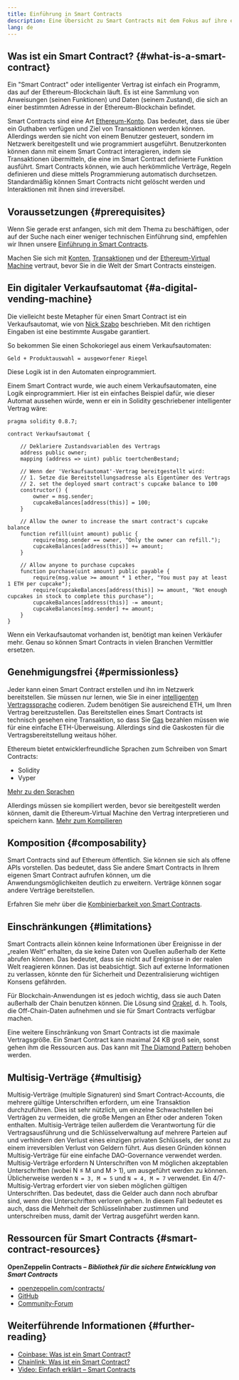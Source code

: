 ```yaml
---
title: Einführung in Smart Contracts
description: Eine Übersicht zu Smart Contracts mit dem Fokus auf ihre einzigartigen Besonderheiten und Beschränkungen
lang: de
---
```


## Was ist ein Smart Contract? \{#what-is-a-smart-contract}

Ein "Smart Contract" oder intelligenter Vertrag ist einfach ein Programm, das auf der Ethereum-Blockchain läuft. Es ist eine Sammlung von Anweisungen (seinen Funktionen) und Daten (seinem Zustand), die sich an einer bestimmten Adresse in der Ethereum-Blockchain befindet.

Smart Contracts sind eine Art [Ethereum-Konto](/developers/docs/accounts/). Das bedeutet, dass sie über ein Guthaben verfügen und Ziel von Transaktionen werden können. Allerdings werden sie nicht von einem Benutzer gesteuert, sondern im Netzwerk bereitgestellt und wie programmiert ausgeführt. Benutzerkonten können dann mit einem Smart Contract interagieren, indem sie Transaktionen übermitteln, die eine im Smart Contract definierte Funktion ausführt. Smart Contracts können, wie auch herkömmliche Verträge, Regeln definieren und diese mittels Programmierung automatisch durchsetzen. Standardmäßig können Smart Contracts nicht gelöscht werden und Interaktionen mit ihnen sind irreversibel.

## Voraussetzungen \{#prerequisites}

Wenn Sie gerade erst anfangen, sich mit dem Thema zu beschäftigen, oder auf der Suche nach einer weniger technischen Einführung sind, empfehlen wir Ihnen unsere [Einführung in Smart Contracts](/smart-contracts/).

Machen Sie sich mit [Konten](/developers/docs/accounts/), [Transaktionen](/developers/docs/transactions/) und der [Ethereum-Virtual Machine](/developers/docs/evm/) vertraut, bevor Sie in die Welt der Smart Contracts einsteigen.

## Ein digitaler Verkaufsautomat \{#a-digital-vending-machine}

Die vielleicht beste Metapher für einen Smart Contract ist ein Verkaufsautomat, wie von [Nick Szabo](https://unenumerated.blogspot.com/) beschrieben. Mit den richtigen Eingaben ist eine bestimmte Ausgabe garantiert.

So bekommen Sie einen Schokoriegel aus einem Verkaufsautomaten:

```
Geld + Produktauswahl = ausgeworfener Riegel
```

Diese Logik ist in den Automaten einprogrammiert.

Einem Smart Contract wurde, wie auch einem Verkaufsautomaten, eine Logik einprogrammiert. Hier ist ein einfaches Beispiel dafür, wie dieser Automat aussehen würde, wenn er ein in Solidity geschriebener intelligenter Vertrag wäre:

```solidity
pragma solidity 0.8.7;

contract Verkaufsautomat {

    // Deklariere Zustandsvariablen des Vertrags
    address public owner;
    mapping (address => uint) public toertchenBestand;

    // Wenn der 'Verkaufsautomat'-Vertrag bereitgestellt wird:
    // 1. Setze die Bereitstellungsadresse als Eigentümer des Vertrags
    // 2. set the deployed smart contract's cupcake balance to 100
    constructor() {
        owner = msg.sender;
        cupcakeBalances[address(this)] = 100;
    }

    // Allow the owner to increase the smart contract's cupcake balance
    function refill(uint amount) public {
        require(msg.sender == owner, "Only the owner can refill.");
        cupcakeBalances[address(this)] += amount;
    }

    // Allow anyone to purchase cupcakes
    function purchase(uint amount) public payable {
        require(msg.value >= amount * 1 ether, "You must pay at least 1 ETH per cupcake");
        require(cupcakeBalances[address(this)] >= amount, "Not enough cupcakes in stock to complete this purchase");
        cupcakeBalances[address(this)] -= amount;
        cupcakeBalances[msg.sender] += amount;
    }
}
```

Wenn ein Verkaufsautomat vorhanden ist, benötigt man keinen Verkäufer mehr. Genau so können Smart Contracts in vielen Branchen Vermittler ersetzen.

## Genehmigungsfrei \{#permissionless}

Jeder kann einen Smart Contract erstellen und ihn im Netzwerk bereitstellen. Sie müssen nur lernen, wie Sie in einer [intelligenten Vertragssprache](/developers/docs/smart-contracts/languages/) codieren. Zudem benötigen Sie ausreichend ETH, um Ihren Vertrag bereitzustellen. Das Bereitstellen eines Smart Contracts ist technisch gesehen eine Transaktion, so dass Sie [Gas](/developers/docs/gas/) bezahlen müssen wie für eine einfache ETH-Überweisung. Allerdings sind die Gaskosten für die Vertragsbereitstellung weitaus höher.

Ethereum bietet entwicklerfreundliche Sprachen zum Schreiben von Smart Contracts:

- Solidity
- Vyper

[Mehr zu den Sprachen](/developers/docs/smart-contracts/languages/)

Allerdings müssen sie kompiliert werden, bevor sie bereitgestellt werden können, damit die Ethereum-Virtual Machine den Vertrag interpretieren und speichern kann. [Mehr zum Kompilieren](/developers/docs/smart-contracts/compiling/)

## Komposition \{#composability}

Smart Contracts sind auf Ethereum öffentlich. Sie können sie sich als offene APIs vorstellen. Das bedeutet, dass Sie andere Smart Contracts in Ihrem eigenen Smart Contract aufrufen können, um die Anwendungsmöglichkeiten deutlich zu erweitern. Verträge können sogar andere Verträge bereitstellen.

Erfahren Sie mehr über die [Kombinierbarkeit von Smart Contracts](/developers/docs/smart-contracts/composability/).

## Einschränkungen \{#limitations}

Smart Contracts allein können keine Informationen über Ereignisse in der „realen Welt“ erhalten, da sie keine Daten von Quellen außerhalb der Kette abrufen können. Das bedeutet, dass sie nicht auf Ereignisse in der realen Welt reagieren können. Das ist beabsichtigt. Sich auf externe Informationen zu verlassen, könnte den für Sicherheit und Dezentralisierung wichtigen Konsens gefährden.

Für Blockchain-Anwendungen ist es jedoch wichtig, dass sie auch Daten außerhalb der Chain benutzen können. Die Lösung sind [Orakel](/developers/docs/oracles/), d. h. Tools, die Off-Chain-Daten aufnehmen und sie für Smart Contracts verfügbar machen.

Eine weitere Einschränkung von Smart Contracts ist die maximale Vertragsgröße. Ein Smart Contract kann maximal 24 KB groß sein, sonst gehen ihm die Ressourcen aus. Das kann mit [The Diamond Pattern](https://eips.ethereum.org/EIPS/eip-2535) behoben werden.

## Multisig-Verträge \{#multisig}

Multisig-Verträge (multiple Signaturen) sind Smart Contract-Accounts, die mehrere gültige Unterschriften erfordern, um eine Transaktion durchzuführen. Dies ist sehr nützlich, um einzelne Schwachstellen bei Verträgen zu vermeiden, die große Mengen an Ether oder anderen Token enthalten. Multisig-Verträge teilen außerdem die Verantwortung für die Vertragsausführung und die Schlüsselverwaltung auf mehrere Parteien auf und verhindern den Verlust eines einzigen privaten Schlüssels, der sonst zu einem irreversiblen Verlust von Geldern führt. Aus diesen Gründen können Multisig-Verträge für eine einfache DAO-Governance verwendet werden. Multisig-Verträge erfordern N Unterschriften von M möglichen akzeptablen Unterschriften (wobei N ≤ M und M > 1), um ausgeführt werden zu können. Üblicherweise werden `N = 3, M = 5` und `N = 4, M = 7` verwendet. Ein 4/7-Multisig-Vertrag erfordert vier von sieben möglichen gültigen Unterschriften. Das bedeutet, dass die Gelder auch dann noch abrufbar sind, wenn drei Unterschriften verloren gehen. In diesem Fall bedeutet es auch, dass die Mehrheit der Schlüsselinhaber zustimmen und unterschreiben muss, damit der Vertrag ausgeführt werden kann.

## Ressourcen für Smart Contracts \{#smart-contract-resources}

**OpenZeppelin Contracts –** **_Bibliothek für die sichere Entwicklung von Smart Contracts_**

- [openzeppelin.com/contracts/](https://openzeppelin.com/contracts/)
- [GitHub](https://github.com/OpenZeppelin/openzeppelin-contracts)
- [Community-Forum](https://forum.openzeppelin.com/c/general/16)

## Weiterführende Informationen \{#further-reading}

- [Coinbase: Was ist ein Smart Contract?](https://www.coinbase.com/learn/crypto-basics/what-is-a-smart-contract)
- [Chainlink: Was ist ein Smart Contract?](https://chain.link/education/smart-contracts)
- [Video: Einfach erklärt – Smart Contracts](https://youtu.be/ZE2HxTmxfrI)
